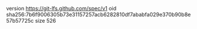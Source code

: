version https://git-lfs.github.com/spec/v1
oid sha256:7b6f9006305b73e31157257acb6282810df7ababfa029e370b90b8e57b57725c
size 526
